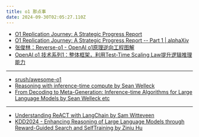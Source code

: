 ```yaml
---
title: o1 那点事
date: 2024-09-30T02:05:27.110Z
---
```





*  [O1 Replication Journey: A Strategic Progress Report](https://github.com/GAIR-NLP/O1-Journey)
* [O1 Replication Journey: A Strategic Progress Report -- Part 1 | alphaXiv](https://www.alphaxiv.org/abs/2410.18982)
* [张俊林：Reverse-o1 - OpenAI o1原理逆向工程图解](https://mp.weixin.qq.com/s/a_o7PHnb3OwakzI3vV3Hzw)
* [OpenAI o1 技术系列1：整体框架，利用Test-Time Scaling Law提升逻辑推理能力](https://mp.weixin.qq.com/s/HcW6pKSkOPyYFoFPMdez2g)
---
* [srush/awesome-o1](https://github.com/srush/awesome-o1/?tab=readme-ov-file)
* [Reasoning with inference-time compute by Sean Welleck](https://wellecks.com/data/welleck2024__inference_compute.pdf)
* [From Decoding to Meta-Generation:
Inference-time Algorithms for Large Language Models by Sean Welleck etc](https://arxiv.org/pdf/2406.16838)

---
* [Understanding ReACT with LangChain by Sam Witteveen](https://youtu.be/Eug2clsLtFs)
* [KDD2024 - Enhancing Reasoning of Large Language Models through Reward-Guided Search and SelfTraining by Ziniu Hu](https://youtu.be/bPaYQ3W31dI)